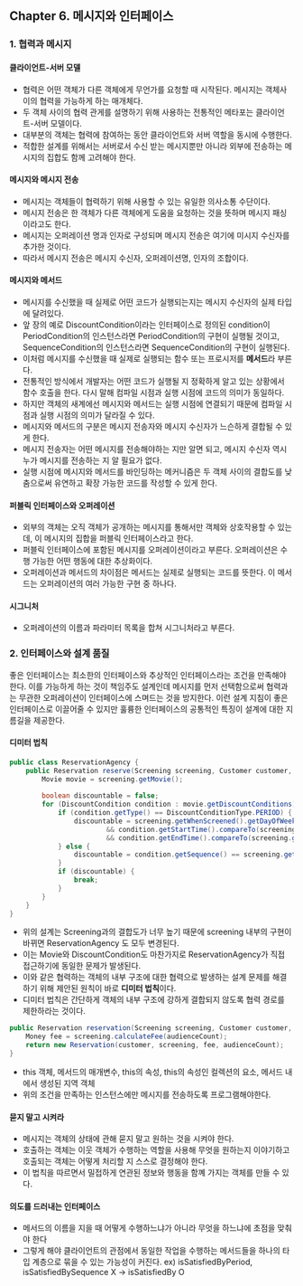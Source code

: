 ## Chapter 6. 메시지와 인터페이스
### 1. 협력과 메시지
#### 클라이언트-서버 모델
- 협력은 어떤 객체가 다른 객체에게 무언가를 요청할 때 시작된다. 메시지는 객체사이의 협력을 가능하게 하는 매개체다.
- 두 객체 사이의 협력 관게를 설명하기 위해 사용하는 전통적인 메타포는 클라이언트-서버 모델이다.
- 대부분의 객체는 협력에 참여하는 동안 클라이언트와 서버 역할을 동시에 수행한다.
- 적합한 설계를 위해서는 서버로서 수신 받는 메시지뿐만 아니라 외부에 전송하는 메시지의 집합도 함께 고려해야 한다.

#### 메시지와 메시지 전송
- 메시지는 객체들이 협력하기 위해 사용할 수 있는 유일한 의사소통 수단이다.
- 메시지 전송은 한 객체가 다른 객체에게 도움을 요청하는 것을 뜻하며 메시지 패싱이라고도 한다.
- 메시지는 오퍼레이션 명과 인자로 구성되며 메시지 전송은 여기에 미시지 수신자를 추가한 것이다.
- 따라서 메시지 전송은 메시지 수신자, 오퍼레이션명, 인자의 조합이다.

#### 메시지와 메서드
- 메시지를 수신했을 때 실제로 어떤 코드가 실행되는지는 메시지 수신자의 실제 타입에 달려있다.
- 앞 장의 예로 DiscountCondition이라는 인터페이스로 정의된 condition이 PeriodCondition의 인스턴스라면 PeriodCondition의 구현이 실행될 것이고, SequenceCondition의 인스턴스라면 SequenceCondition의 구현이 실행된다.
- 이처럼 메시지를 수신했을 때 실제로 실행되는 함수 또는 프로시저를 **메서드**라 부른다.
- 전통적인 방식에서 개발자는 어떤 코드가 실행될 지 정확하게 알고 있는 상황에서 함수 호출을 한다. 다시 말해 컴파일 시점과 실행 시점에 코드의 의미가 동일하다.
- 하지만 객체의 새계에선 메시지와 메서드는 실행 시점에 연결되기 때문에 컴파일 시점과 실행 시점의 의미가 달라질 수 있다.
- 메시지와 메서드의 구분은 메시지 전송자와 메시지 수신자가 느슨하게 결합될 수 있게 한다.
- 메시지 전송자는 어떤 메시지를 전송해야하는 지만 알면 되고, 메시지 수신자 역시 누가 메시지를 전송하는 지 알 필요가 없다.
- 실행 시점에 메시지와 메서드를 바인딩하는 메커니즘은 두 객체 사이의 결합도를 낮춤으로써 유연하고 확장 가능한 코드를 작성할 수 있게 한다.

#### 퍼블릭 인터페이스와 오퍼레이션
- 외부의 객체는 오직 객체가 공개하는 메시지를 통해서만 객체와 상호작용할 수 있는데, 이 메시지의 집합을 퍼블릭 인터페이스라고 한다.
- 퍼블릭 인터페이스에 포함된 메시지를 오퍼레이션이라고 부른다. 오퍼레이션은 수행 가능한 어떤 행동에 대한 추상화이다.
- 오퍼레이션과 메서드의 차이점은 메서드는 실제로 실행되는 코드를 뜻한다. 이 메서드는 오퍼레이션의 여러 가능한 구현 중 하나다.

#### 시그니처
- 오퍼레이션의 이름과 파라미터 목록을 합쳐 시그니처라고 부른다.

### 2. 인터페이스와 설계 품질
좋은 인터페이스는 최소한의 인터페이스와 추상적인 인터페이스라는 조건을 만족해야 한다.
이를 가능하게 하는 것이 책임주도 설계인데 메시지를 먼저 선택함으로써 협력과는 무관한 오퍼레이션이 인터페이스에 스며드는 것을 방지한다.
이런 설계 지침이 좋은 인터페이스로 이끌어줄 수 있지만 훌륭한 인터페이스의 공통적인 특징이 설계에 대한 지름길을 제공한다.

#### 디미터 법칙
```java
public class ReservationAgency {
    public Reservation reserve(Screening screening, Customer customer, int audienceCount) {
        Movie movie = screening.getMovie();
        
        boolean discountable = false;
        for (DiscountCondition condition : movie.getDiscountConditions) {
            if (condition.getType() == DiscountConditionType.PERIOD) {
                discountable = screening.getWhenScreened().getDayOfWeek().equals(condition.getDayOfWeek())
                        && condition.getStartTime().compareTo(screening.getWhenScreened().toLocalTime()) <= 0
                        && condition.getEndTime().compareTo(screening.getWhenScreened().toLocalTime()) >= 0;
            } else {
                discountable = condition.getSequence() == screening.getSequence();
            }
            if (discountable) {
                break;
            }
        }
    }
}
```
- 위의 설계는 Screening과의 결합도가 너무 높기 때문에 screening 내부의 구현이 바뀌면 ReservationAgency 도 모두 변경된다.
- 이는 Movie와 DiscountCondition도 마찬가지로 ReservationAgency가 직접 접근하기에 동일한 문제가 발생된다.
- 이와 같은 협력하는 객체의 내부 구조에 대한 협력으로 발생하는 설계 문제를 해결하기 위해 제안된 원칙이 바로 **디미터 법칙**이다.
- 디미터 법칙은 간단하게 객체의 내부 구조에 강하게 결합되지 않도록 협력 경로를 제한하라는 것이다.
```java
public Reservation reservation(Screening screening, Customer customer, int audienceCount) {
    Money fee = screening.calculateFee(audienceCount);
    return new Reservation(customer, screening, fee, audienceCount);
}
```
- this 객체, 메서드의 매개변수, this의 속성, this의 속성인 컬렉션의 요소, 메서드 내에서 생성된 지역 객체
- 위의 조건을 만족하는 인스턴스에만 메시지를 전송하도록 프로그램해야한다.

#### 묻지 말고 시켜라
- 메시지는 객체의 상태에 관해 묻지 말고 원하는 것을 시켜야 한다.
- 호출하는 객체는 이웃 객체가 수행하는 역할을 사용해 무엇을 원하는지 이야기하고 호출되는 객체는 어떻게 처리할 지 스스로 결정해야 한다.
- 이 법칙을 따르면서 밀접하게 연관된 정보와 행동을 함꼐 가지는 객체를 만들 수 있다.

#### 의도를 드러내는 인터페이스
- 메서드의 이름을 지을 때 어떻게 수행하느냐가 아니라 무엇을 하느냐에 초점을 맞춰야 한다
- 그렇게 해야 클라이언트의 관점에서 동일한 작업을 수행하는 메서드들을 하나의 타입 계층으로 묶을 수 있는 가능성이 커진다.
ex) isSatisfiedByPeriod, isSatisfiedBySequence X -> isSatisfiedBy O